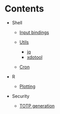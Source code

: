 # Contents

- Shell

  - [Input bindings](shell/bindings.md)

  - [Utils]()

    - [jq](shell/utils/jq.md)
    - [xdotool](shell/utils/xdotool.md)
  - [Cron](shell/cron.md)
- R

  - [Plotting](r/plotting.md)

- Security
  - [TOTP generation](security/otp.md)

